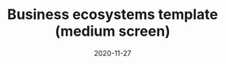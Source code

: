 ---
layout: designs
title: Business ecosystems template (medium screen)
design: 2-Screen-Business-M.png
date: "2020-11-27"
---